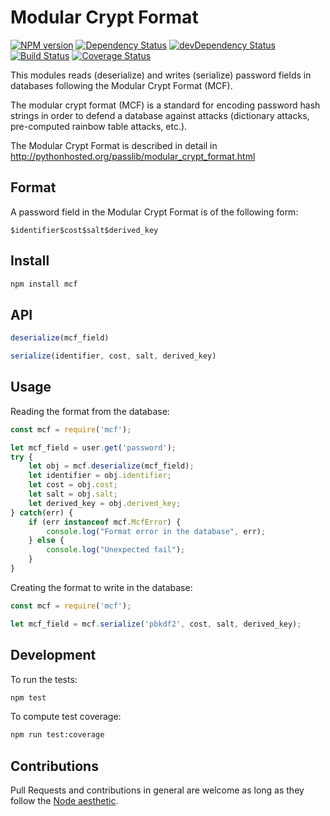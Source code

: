
Modular Crypt Format
====================

[![NPM version](http://img.shields.io/npm/v/mcf.svg)](https://www.npmjs.org/package/mcf)
[![Dependency Status](https://david-dm.org/madarche/mcf-js.svg)](https://david-dm.org/madarche/mcf-js)
[![devDependency Status](https://david-dm.org/madarche/mcf-js/dev-status.svg)](https://david-dm.org/madarche/mcf-js#info=devDependencies)
[![Build Status](https://travis-ci.org/madarche/mcf-js.svg?branch=master)](https://travis-ci.org/madarche/mcf-js)
[![Coverage Status](https://coveralls.io/repos/github/madarche/mcf-js/badge.svg?branch=master)](https://coveralls.io/github/madarche/mcf-js?branch=master)

This modules reads (deserialize) and writes (serialize) password fields in
databases following the Modular Crypt Format (MCF).

The modular crypt format (MCF) is a standard for encoding password hash strings
in order to defend a database against attacks (dictionary attacks, pre-computed
rainbow table attacks, etc.).

The Modular Crypt Format is described in detail in
http://pythonhosted.org/passlib/modular_crypt_format.html


Format
------

A password field in the Modular Crypt Format is of the following form:

    $identifier$cost$salt$derived_key


Install
-------

```bash
npm install mcf
```


API
---

```js
deserialize(mcf_field)
```

```js
serialize(identifier, cost, salt, derived_key)
```


Usage
-----

Reading the format from the database:

```js
const mcf = require('mcf');

let mcf_field = user.get('password');
try {
    let obj = mcf.deserialize(mcf_field);
    let identifier = obj.identifier;
    let cost = obj.cost;
    let salt = obj.salt;
    let derived_key = obj.derived_key;
} catch(err) {
    if (err instanceof mcf.McfError) {
        console.log("Format error in the database", err);
    } else {
        console.log("Unexpected fail");
    }
}
```

Creating the format to write in the database:

```js
const mcf = require('mcf');

let mcf_field = mcf.serialize('pbkdf2', cost, salt, derived_key);
```

Development
-----------

To run the tests:
```bash
npm test
```

To compute test coverage:
```bash
npm run test:coverage
```

Contributions
-------------

Pull Requests and contributions in general are welcome as long as they follow
the [Node aesthetic].

[Node aesthetic]: http://substack.net/node_aesthetic
